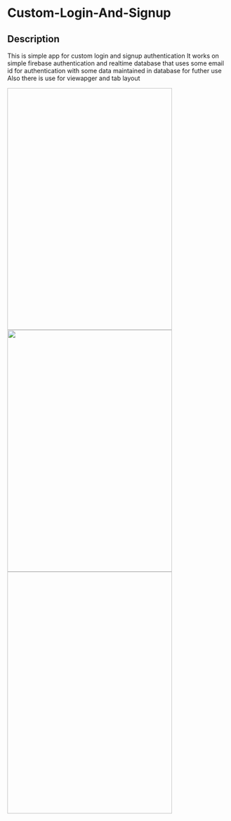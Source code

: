 # Custom-Login-And-Signup
## Description
This is simple app for custom login and signup authentication 
It works on simple firebase authentication and realtime database that uses some email id for authentication with some data maintained in database for futher use
Also there is use for viewapger and tab layout

<img scr="https://user-images.githubusercontent.com/44283521/66415474-3ffae500-ea19-11e9-8e24-8a928946d6c6.png" width="375" height="550"> <img src="https://user-images.githubusercontent.com/44283521/66415421-248fda00-ea19-11e9-82b4-e30e5a88363e.png" width="375" height="550"> <img scr="https://user-images.githubusercontent.com/44283521/66415378-0fb34680-ea19-11e9-83a3-be50328e18f5.png" width="375" height="550" >

